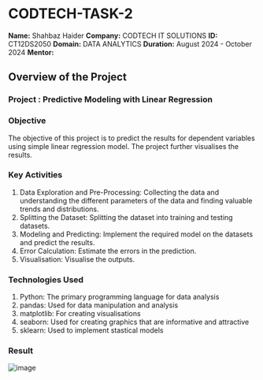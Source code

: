 # CODTECH-TASK-2
**Name:** Shahbaz Haider
**Company:** CODTECH IT SOLUTIONS 
**ID:** CT12DS2050
**Domain:** DATA ANALYTICS
**Duration:** August 2024 - October 2024
**Mentor:**

## Overview of the Project

### **Project** : Predictive Modeling with Linear Regression


### Objective 
The objective of this project is to predict the results for dependent variables using simple linear regression model. The project further visualises the results.

### Key Activities 
1. Data Exploration and Pre-Processing: Collecting the data and understanding the different parameters of the data and finding valuable trends and distributions.
2. Splitting the Dataset: Splitting the dataset into training and testing datasets.
3. Modeling and Predicting: Implement the required model on the datasets and predict the results.
4. Error Calculation: Estimate the errors in the prediction.
5. Visualisation: Visualise the outputs.

### Technologies Used 
1. Python: The primary programming language for data analysis
2. pandas: Used for data manipulation and analysis
3. matplotlib: For creating visualisations
4. seaborn: Used for creating graphics that are informative and attractive
5. sklearn: Used to implement stastical models

### Result
![image](https://github.com/user-attachments/assets/b1b3fad5-4244-4033-8727-5e3c2c87691c)
